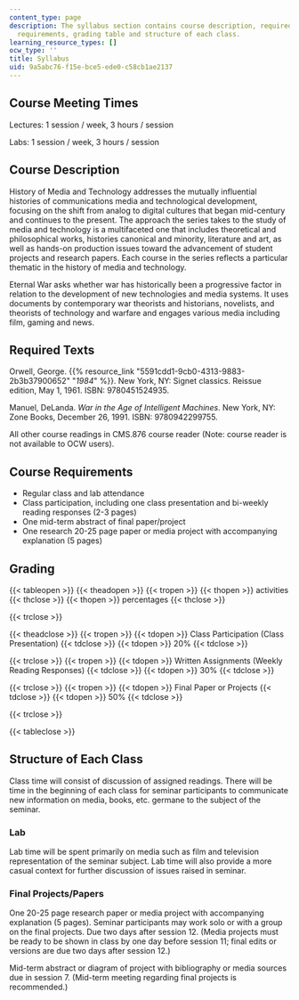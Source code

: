 ```yaml
---
content_type: page
description: The syllabus section contains course description, required text, course
  requirements, grading table and structure of each class.
learning_resource_types: []
ocw_type: ''
title: Syllabus
uid: 9a5abc76-f15e-bce5-ede0-c58cb1ae2137
---
```


Course Meeting Times
--------------------

Lectures: 1 session / week, 3 hours / session

Labs: 1 session / week, 3 hours / session

Course Description
------------------

History of Media and Technology addresses the mutually influential histories of communications media and technological development, focusing on the shift from analog to digital cultures that began mid-century and continues to the present. The approach the series takes to the study of media and technology is a multifaceted one that includes theoretical and philosophical works, histories canonical and minority, literature and art, as well as hands-on production issues toward the advancement of student projects and research papers. Each course in the series reflects a particular thematic in the history of media and technology.

Eternal War asks whether war has historically been a progressive factor in relation to the development of new technologies and media systems. It uses documents by contemporary war theorists and historians, novelists, and theorists of technology and warfare and engages various media including film, gaming and news.

Required Texts
--------------

Orwell, George. {{% resource_link "5591cdd1-9cb0-4313-9883-2b3b37900652" "_1984_" %}}. New York, NY: Signet classics. Reissue edition, May 1, 1961. ISBN: 9780451524935.

Manuel, DeLanda. _War in the Age of Intelligent Machines_. New York, NY: Zone Books, December 26, 1991. ISBN: 9780942299755.

All other course readings in CMS.876 course reader (Note: course reader is not available to OCW users).

Course Requirements
-------------------

*   Regular class and lab attendance
*   Class participation, including one class presentation and bi-weekly reading responses (2-3 pages)
*   One mid-term abstract of final paper/project
*   One research 20-25 page paper or media project with accompanying explanation (5 pages)

Grading
-------

{{< tableopen >}}
{{< theadopen >}}
{{< tropen >}}
{{< thopen >}}
activities
{{< thclose >}}
{{< thopen >}}
percentages
{{< thclose >}}

{{< trclose >}}

{{< theadclose >}}
{{< tropen >}}
{{< tdopen >}}
Class Participation (Class Presentation)
{{< tdclose >}}
{{< tdopen >}}
20%
{{< tdclose >}}

{{< trclose >}}
{{< tropen >}}
{{< tdopen >}}
Written Assignments (Weekly Reading Responses)
{{< tdclose >}}
{{< tdopen >}}
30%
{{< tdclose >}}

{{< trclose >}}
{{< tropen >}}
{{< tdopen >}}
Final Paper or Projects
{{< tdclose >}}
{{< tdopen >}}
50%
{{< tdclose >}}

{{< trclose >}}

{{< tableclose >}}

Structure of Each Class
-----------------------

Class time will consist of discussion of assigned readings. There will be time in the beginning of each class for seminar participants to communicate new information on media, books, etc. germane to the subject of the seminar.

### Lab

Lab time will be spent primarily on media such as film and television representation of the seminar subject. Lab time will also provide a more casual context for further discussion of issues raised in seminar.

### Final Projects/Papers

One 20-25 page research paper or media project with accompanying explanation (5 pages). Seminar participants may work solo or with a group on the final projects. Due two days after session 12. (Media projects must be ready to be shown in class by one day before session 11; final edits or versions are due two days after session 12.)

Mid-term abstract or diagram of project with bibliography or media sources due in session 7. (Mid-term meeting regarding final projects is recommended.)